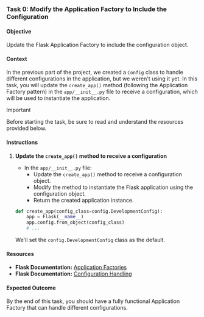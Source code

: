 ### Task 0: Modify the Application Factory to Include the Configuration

#### Objective
Update the Flask Application Factory to include the configuration object.

#### Context
In the previous part of the project, we created a `Config` class to handle different configurations in the application, but we weren't using it yet. In this task, you will update the `create_app()` method (following the Application Factory pattern) in the `app/__init__.py` file to receive a configuration, which will be used to instantiate the application.

> [!IMPORTANT]
> Before starting the task, be sure to read and understand the resources provided below.

#### Instructions

1. **Update the `create_app()` method to receive a configuration**
   - In the `app/__init__.py` file:
     - Update the `create_app()` method to receive a configuration object.
     - Modify the method to instantiate the Flask application using the configuration object.
     - Return the created application instance.

   ```python
   def create_app(config_class=config.DevelopmentConfig):
       app = Flask(__name__)
       app.config.from_object(config_class)
       # ...
   ```

   We'll set the `config.DevelopmentConfig` class as the default.

#### Resources
- **Flask Documentation:** [Application Factories](https://flask.palletsprojects.com/en/stable/patterns/appfactories/)
- **Flask Documentation:** [Configuration Handling](https://flask.palletsprojects.com/en/stable/config/)

#### Expected Outcome
By the end of this task, you should have a fully functional Application Factory that can handle different configurations.
